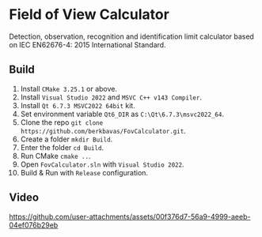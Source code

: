 # Field of View Calculator
Detection, observation, recognition and identification limit calculator based on IEC EN62676-4: 2015 International Standard.

## Build
1) Install `CMake 3.25.1` or above.
2) Install `Visual Studio 2022` and `MSVC C++ v143 Compiler`.
3) Install `Qt 6.7.3 MSVC2022 64bit` kit.
4) Set environment variable `Qt6_DIR` as `C:\Qt\6.7.3\msvc2022_64`.
5) Clone the repo `git clone https://github.com/berkbavas/FovCalculator.git`.
6) Create a folder `mkdir Build`.
7) Enter the folder `cd Build`.
8) Run CMake `cmake ..`.
9) Open `FovCalculator.sln` with `Visual Studio 2022`.
10) Build & Run with `Release` configuration.

## Video
https://github.com/user-attachments/assets/00f376d7-56a9-4999-aeeb-04ef076b29eb
